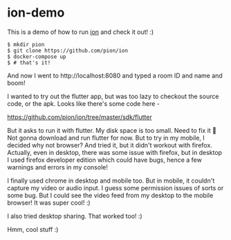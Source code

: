 # ion-demo

This is a demo of how to run [ion](https://github.com/pion/ion) and check it
out! :)

```
$ mkdir pion
$ git clone https://github.com/pion/ion
$ docker-compose up
$ # that's it!
```

And now I went to http://localhost:8080 and typed a room ID and name and boom!

I wanted to try out the flutter app, but was too lazy to checkout the source
code, or the apk. Looks like there's some code here - 

https://github.com/pion/ion/tree/master/sdk/flutter

But it asks to run it with flutter. My disk space is too small. Need to fix it
🙈 Not gonna download and run flutter for now. But to try in my mobile, I
decided why not browser? And tried it, but it didn't workout with firefox.
Actually, even in desktop, there was some issue with firefox, but in desktop I
used firefox developer edition which could have bugs, hence a few warnings
and errors in my console! 

I finally used chrome in desktop and mobile too. But in mobile, it couldn't
capture my video or audio input. I guess some permission issues of sorts or
some bug. But I could see the video feed from my desktop to the mobile browser!
It was super cool! :)

I also tried desktop sharing. That worked too! :)

Hmm, cool stuff :)
